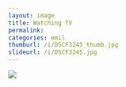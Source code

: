 ```yaml
---
layout: image
title: Watching TV
permalink: 
categories: emil
thumburl: /i/DSCF3245_thumb.jpg
slideurl: /i/DSCF3245.jpg 
---
```

![]({{site.url}}/i/DSCF3245.jpg)

